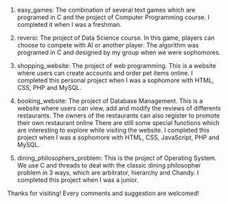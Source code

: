 1. easy_games: 
The combination of several text games which are programed in C and the project of Computer Programming course. 
I completed it when I was a freshman.

2. reversi: 
The project of Data Science course.
In this game, players can choose to compete with AI or another player. 
The algorithm was programed in C and designed by my group when we were sophomores.

3. shopping_website: 
The project of web programming.
This is a website where users can create accounts and order pet items online.
I completed this personal project when I was a sophomore with HTML, CSS, PHP and MySQL.

4. booking_website: 
The project of Database Management.
This is a website where users can view, add and modify the reviews of differents restaurants.
The owners of the restaurants can also register to promote their own restaurant online
There are still some special functions which are interesting to explore while visiting the website.
I completed this project when I was a sophomore with HTML, CSS, JavaScript, PHP and MySQL.

5. dining_philosophers_problem: 
This is the project of Operating System.
We use C and threads to deal with the classic dining philosopher problem in 3 ways, 
which are arbitrator, hierarchy and Chandy.
I completed this project when I was a junior.

Thanks for visiting! Every comments and suggestion are welcomed!
